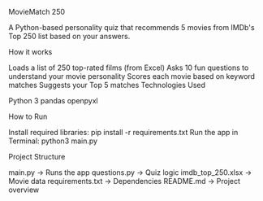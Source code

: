 MovieMatch 250 

A Python-based personality quiz that recommends 5 movies from IMDb's Top 250 list based on your answers.

How it works

Loads a list of 250 top-rated films (from Excel)
Asks 10 fun questions to understand your movie personality
Scores each movie based on keyword matches
Suggests your Top 5 matches
Technologies Used

Python 3
pandas
openpyxl

How to Run

Install required libraries:
pip install -r requirements.txt
Run the app in Terminal:
python3 main.py

Project Structure

main.py → Runs the app
questions.py → Quiz logic
imdb_top_250.xlsx → Movie data
requirements.txt → Dependencies
README.md → Project overview

